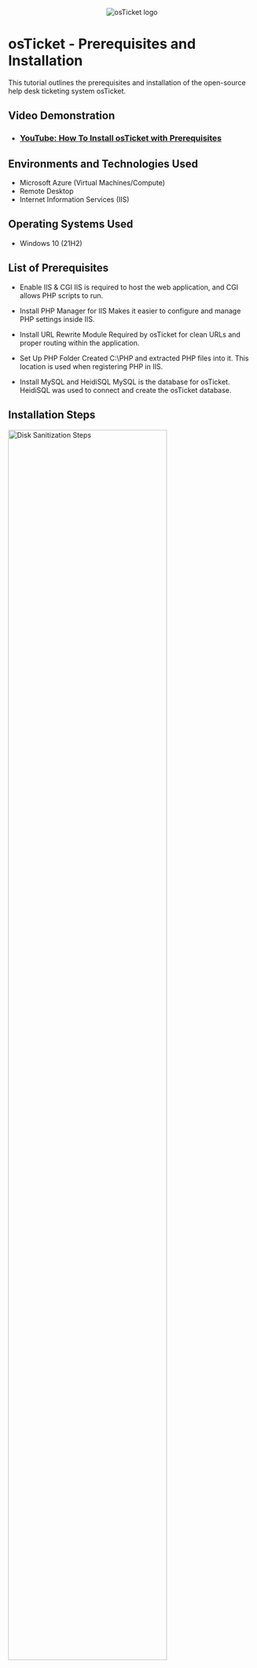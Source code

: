 <p align="center">
<img src="https://i.imgur.com/Clzj7Xs.png" alt="osTicket logo"/>
</p>

<h1>osTicket - Prerequisites and Installation</h1>
This tutorial outlines the prerequisites and installation of the open-source help desk ticketing system osTicket.<br />


<h2>Video Demonstration</h2>

- ### [YouTube: How To Install osTicket with Prerequisites](https://www.youtube.com)

<h2>Environments and Technologies Used</h2>

- Microsoft Azure (Virtual Machines/Compute)
- Remote Desktop
- Internet Information Services (IIS)

<h2>Operating Systems Used </h2>

- Windows 10</b> (21H2)

<h2>List of Prerequisites</h2>

- Enable IIS & CGI
IIS is required to host the web application, and CGI allows PHP scripts to run.
- Install PHP Manager for IIS
Makes it easier to configure and manage PHP settings inside IIS.
- Install URL Rewrite Module
Required by osTicket for clean URLs and proper routing within the application.
- Set Up PHP Folder
Created C:\PHP and extracted PHP files into it. This location is used when registering PHP in IIS.


- Install MySQL and HeidiSQL
MySQL is the database for osTicket. HeidiSQL was used to connect and create the osTicket database.



<h2>Installation Steps</h2>

<p>
<img src="https://i.imgur.com/DJmEXEB.png" height="80%" width="80%" alt="Disk Sanitization Steps"/>
</p>
<p>
Enable IIS & CGI

Open Control Panel → Turn Windows features on or off

Enable Internet Information Services

Under Application Development Features, enable CGI

This sets up the web server and allows PHP to function properly.
</p>
<br />

<p>
<img src="https://i.imgur.com/DJmEXEB.png" height="80%" width="80%" alt="Disk Sanitization Steps"/>
</p>
<p>
Install PHP Manager & Rewrite Module

Installed PHPManagerForIIS_V1.5.0.msi

Installed rewrite_amd64_en-US.msi

These tools are required for managing PHP settings and enabling URL rewriting, both of which are essential for osTicket.
<br />

<p>
<img src="https://i.imgur.com/DJmEXEB.png" height="80%" width="80%" alt="Disk Sanitization Steps"/>
</p>
<p>
Configure PHP in IIS

Created C:\PHP and extracted PHP files

Opened IIS > PHP Manager > Registered php-cgi.exe

Restarted IIS

This allows IIS to recognize and run PHP scripts.
</p>
<br />

<p>
<img src="https://i.imgur.com/DJmEXEB.png" height="80%" width="80%" alt="Disk Sanitization Steps"/>
</p>
<p>
Install MySQL & Create Database

Installed MySQL 5.5.62 and set up a root password

Used HeidiSQL to connect and create a new database named osTicket

The database is where all ticket and system data will be stored.

<p>
<img src="https://i.imgur.com/DJmEXEB.png" height="80%" width="80%" alt="Disk Sanitization Steps"/>
</p>
<p>
Deploy osTicket Files

Unzipped osTicket-v1.15.8.zip

Copied the upload folder to C:\inetpub\wwwroot

Renamed it to osTicket

This is how the web server serves the osTicket application.

<p>
<img src="https://i.imgur.com/DJmEXEB.png" height="80%" width="80%" alt="Disk Sanitization Steps"/>
</p>
<p>
Enable Required PHP Extensions

Enabled php_imap.dll, php_intl.dll, and php_opcache.dll in PHP Manager

These are needed for email integration, international support, and performance.

<p>
<img src="https://i.imgur.com/DJmEXEB.png" height="80%" width="80%" alt="Disk Sanitization Steps"/>
</p>
<p>
Run osTicket Web Installer

Opened http://localhost/osTicket in a browser

Entered site/admin info and database details

Finalizde the setup and confirmed everything was working.

